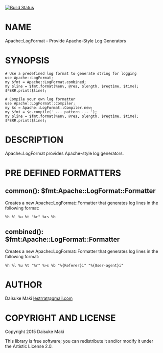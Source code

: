 [![Build Status](https://travis-ci.org/lestrrat/p6-Apache-LogFormat-Compiler.svg?branch=master)](https://travis-ci.org/lestrrat/p6-Apache-LogFormat-Compiler)

NAME
====

Apache::LogFormat - Provide Apache-Style Log Generators

SYNOPSIS
========

    # Use a predefined log format to generate string for logging
    use Apache::LogFormat;
    my $fmt = Apache::LogFormat.combined;
    my $line = $fmt.format(%env, @res, $length, $reqtime, $time);
    $*ERR.print($line);

    # Compile your own log formatter
    use Apache::LogFormat::Compiler;
    my $c = Apache::LogFormat::Compiler.new;
    my $fmt = $c.compile(' ... pattern ... ');
    my $line = $fmt.format(%env, @res, $length, $reqtime, $time);
    $*ERR.print($line);

DESCRIPTION
===========

Apache::LogFormat provides Apache-style log generators.

PRE DEFINED FORMATTERS
======================

common(): $fmt:Apache::LogFormat::Formatter
-------------------------------------------

Creates a new Apache::LogFormat::Formatter that generates log lines in the following format:

    %h %l %u %t "%r" %>s %b

combined(): $fmt:Apache::LogFormat::Formatter
---------------------------------------------

Creates a new Apache::LogFormat::Formatter that generates log lines in the following format:

    %h %l %u %t "%r" %>s %b "%{Referer}i" "%{User-agent}i"

AUTHOR
======

Daisuke Maki <lestrrat@gmail.com>

COPYRIGHT AND LICENSE
=====================

Copyright 2015 Daisuke Maki

This library is free software; you can redistribute it and/or modify it under the Artistic License 2.0.
